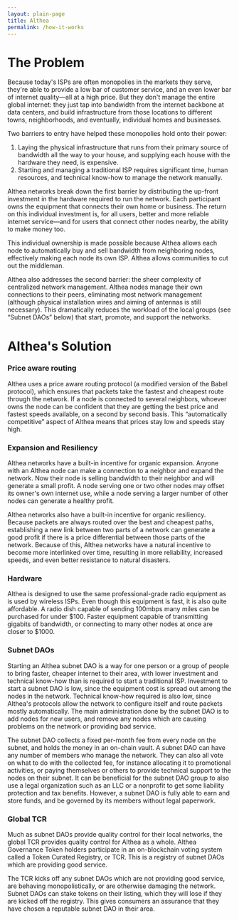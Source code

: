 ```yaml
---
layout: plain-page
title: Althea
permalink: /how-it-works
---
```


# The Problem

Because today's ISPs are often monopolies in the markets they serve, they're able to provide a low bar of customer service, and an even lower bar of internet quality—all at a high price. But they don't manage the entire global internet: they just tap into bandwidth from the internet backbone at data centers, and build infrastructure from those locations to different towns, neighborhoods, and eventually, individual homes and businesses.

Two barriers to entry have helped these monopolies hold onto their power:

1. Laying the physical infrastructure that runs from their primary source of bandwidth all the way to your house, and supplying each house with the hardware they need, is expensive.
2. Starting and managing a traditional ISP requires significant time, human resources, and technical know-how to manage the network manually.

Althea networks break down the first barrier by distributing the up-front investment in the hardware required to run the network. Each participant owns the equipment that connects their own home or business. The return on this individual investment is, for all users, better and more reliable internet service—and for users that connect other nodes nearby, the ability to make money too.

This individual ownership is made possible because Althea allows each node to automatically buy and sell bandwidth from neighboring nodes, effectively making each node its own ISP. Althea allows communities to cut out the middleman.

Althea also addresses the second barrier: the sheer complexity of centralized network management. Althea nodes manage their own connections to their peers, eliminating most network management (although physical installation wires and aiming of antennas is still necessary). This dramatically reduces the workload of the local groups (see “Subnet DAOs” below) that start, promote, and support the networks.

# Althea's Solution

### Price aware routing

Althea uses a price aware routing protocol (a modified version of the Babel protocol), which ensures that packets take the fastest and cheapest route through the network. If a node is connected to several neighbors, whoever owns the node can be confident that they are getting the best price and fastest speeds available, on a second by second basis. This “automatically competitive” aspect of Althea means that prices stay low and speeds stay high.

### Expansion and Resiliency

Althea networks have a built-in incentive for organic expansion. Anyone with an Althea node can make a connection to a neighbor and expand the network. Now their node is selling bandwidth to their neighbor and will generate a small profit. A node serving one or two other nodes may offset its owner's own internet use, while a node serving a larger number of other nodes can generate a healthy profit.

Althea networks also have a built-in incentive for organic resiliency. Because packets are always routed over the best and cheapest paths, establishing a new link between two parts of a network can generate a good profit if there is a price differential between those parts of the network. Because of this, Althea networks have a natural incentive to become more interlinked over time, resulting in more reliability, increased speeds, and even better resistance to natural disasters.

### Hardware

Althea is designed to use the same professional-grade radio equipment as is used by wireless ISPs. Even though this equipment is fast, it is also quite affordable. A radio dish capable of sending 100mbps many miles can be purchased for under $100. Faster equipment capable of transmitting gigabits of bandwidth, or connecting to many other nodes at once are closer to $1000.

### Subnet DAOs

Starting an Althea subnet DAO is a way for one person or a group of people to bring faster, cheaper internet to their area, with lower investment and technical know-how than is required to start a traditional ISP. Investment to start a subnet DAO is low, since the equipment cost is spread out among the nodes in the network. Technical know-how required is also low, since Althea's protocols allow the network to configure itself and route packets mostly automatically. The main administration done by the subnet DAO is to add nodes for new users, and remove any nodes which are causing problems on the network or providing bad service.

The subnet DAO collects a fixed per-month fee from every node on the subnet, and holds the money in an on-chain vault. A subnet DAO can have any number of members who manage the network. They can also all vote on what to do with the collected fee, for instance allocating it to promotional activities, or paying themselves or others to provide technical support to the nodes on their subnet. It can be beneficial for the subnet DAO group to also use a legal organization such as an LLC or a nonprofit to get some liability protection and tax benefits. However, a subnet DAO is fully able to earn and store funds, and be governed by its members without legal paperwork.

### Global TCR

Much as subnet DAOs provide quality control for their local networks, the global TCR provides quality control for Althea as a whole. Althea Governance Token holders participate in an on-blockchain voting system called a Token Curated Registry, or TCR. This is a registry of subnet DAOs which are providing good service.

The TCR kicks off any subnet DAOs which are not providing good service, are behaving monopolistically, or are otherwise damaging the network. Subnet DAOs can stake tokens on their listing, which they will lose if they are kicked off the registry. This gives consumers an assurance that they have chosen a reputable subnet DAO in their area.

